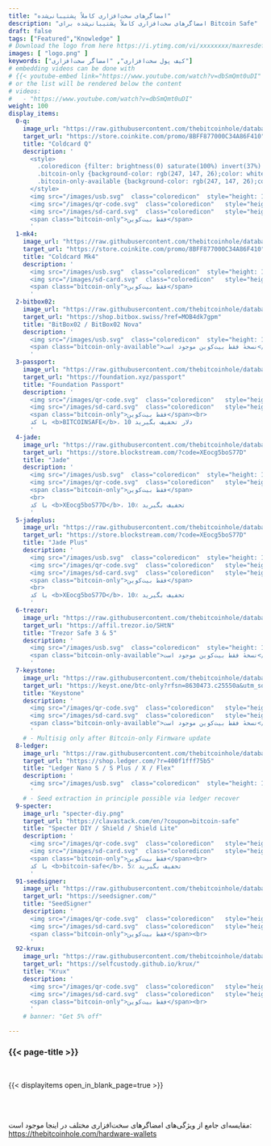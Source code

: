 ```yaml
---
title: "امضاگرهای سخت‌افزاری کاملاً پشتیبانی‌شده"
description: "امضاگرهای سخت‌افزاری کاملاً پشتیبانی‌شده برای Bitcoin Safe"
draft: false
tags: ["Featured","Knowledge" ]
# Download the logo from here https://i.ytimg.com/vi/xxxxxxxx/maxresdefault.jpg
images: [ "logo.png" ]
keywords: ["کیف پول سخت‌افزاری", "امضاگر سخت‌افزاری"]
# embedding videos can be done with 
# {{< youtube-embed link="https://www.youtube.com/watch?v=dbSmQmt0uDI" >}}
# or the list will be rendered below the content
# videos:
#   - "https://www.youtube.com/watch?v=dbSmQmt0uDI"
weight: 100
display_items:
  0-q:
    image_url: "https://raw.githubusercontent.com/thebitcoinhole/database/refs/heads/master/item-types/hardware-wallets/img/coldcard-q-thumb.webp"
    target_url: "https://store.coinkite.com/promo/8BFF877000C34A86F410"
    title: "Coldcard Q"
    description: '
      <style>
        .coloredicon {filter: brightness(0) saturate(100%) invert(37%) sepia(99%) saturate(667%) hue-rotate(224deg) brightness(72%) contrast(150%);}
        .bitcoin-only {background-color: rgb(247, 147, 26);color: white;padding: 4px 10px;border-radius: 10px;position: relative;top: -5px;}
        .bitcoin-only-available {background-color: rgb(247, 147, 26);color: white;padding: 4px 10px;border-radius: 10px;position: relative;top: -5px;}
      </style> 
      <img src="/images/usb.svg"  class="coloredicon"  style="height: 1.5em; margin-right: 1em; margin-bottom: 1em;" alt="لوگوی USB">
      <img src="/images/qr-code.svg"  class="coloredicon"   style="height: 1.5em; margin-right: 1em; margin-bottom: 1em;" alt="لوگوی QR">
      <img src="/images/sd-card.svg"  class="coloredicon"   style="height: 1.5em; margin-right: 1em; margin-bottom: 1em;" alt="لوگوی کارت SD" >
      <span class="bitcoin-only">فقط بیت‌کوین</span>
      '
  1-mk4:
    image_url: "https://raw.githubusercontent.com/thebitcoinhole/database/refs/heads/master/item-types/hardware-wallets/img/coldcard-mk4-thumb.webp"
    target_url: "https://store.coinkite.com/promo/8BFF877000C34A86F410"
    title: "Coldcard Mk4"
    description: '
      <img src="/images/usb.svg"  class="coloredicon"  style="height: 1.5em; margin-right: 1em; margin-bottom: 1em;" alt="لوگوی USB">
      <img src="/images/sd-card.svg"  class="coloredicon"   style="height: 1.5em; margin-right: 1em; margin-bottom: 1em;" alt="لوگوی کارت SD" >
      <span class="bitcoin-only">فقط بیت‌کوین</span>  
      '
  2-bitbox02:
    image_url: "https://raw.githubusercontent.com/thebitcoinhole/database/refs/heads/master/item-types/hardware-wallets/img/bitbox02-multi-thumb.webp"
    target_url: "https://shop.bitbox.swiss/?ref=MOB4dk7gpm"
    title: "BitBox02 / BitBox02 Nova"
    description: '
      <img src="/images/usb.svg"  class="coloredicon"  style="height: 1.5em; margin-right: 1em; margin-bottom: 1em;" alt="لوگوی USB">
      <span class="bitcoin-only-available">نسخهٔ فقط بیت‌کوین موجود است</span><br>
      '
  3-passport:
    image_url: "https://raw.githubusercontent.com/thebitcoinhole/database/refs/heads/master/item-types/hardware-wallets/img/passport-batch-2-thumb.webp"
    target_url: "https://foundation.xyz/passport"
    title: "Foundation Passport"
    description: '
      <img src="/images/qr-code.svg"  class="coloredicon"   style="height: 1.5em; margin-right: 1em; margin-bottom: 1em;" alt="لوگوی QR">
      <img src="/images/sd-card.svg"  class="coloredicon"   style="height: 1.5em; margin-right: 1em; margin-bottom: 1em;" alt="لوگوی کارت SD" >
      <span class="bitcoin-only">فقط بیت‌کوین</span><br>
      با کد <b>BITCOINSAFE</b>، 10 دلار تخفیف بگیرید
      '
  4-jade:
    image_url: "https://raw.githubusercontent.com/thebitcoinhole/database/refs/heads/master/item-types/hardware-wallets/img/jade-thumb.webp"
    target_url: "https://store.blockstream.com/?code=XEocg5boS77D"
    title: "Jade"
    description: '
      <img src="/images/usb.svg"  class="coloredicon"  style="height: 1.5em; margin-right: 1em; margin-bottom: 1em;" alt="لوگوی USB">
      <img src="/images/qr-code.svg"  class="coloredicon"   style="height: 1.5em; margin-right: 1em; margin-bottom: 1em;" alt="لوگوی QR">
      <span class="bitcoin-only">فقط بیت‌کوین</span>
      <br> 
      با کد <b>XEocg5boS77D</b>، 10٪ تخفیف بگیرید      
      '
  5-jadeplus:
    image_url: "https://raw.githubusercontent.com/thebitcoinhole/database/refs/heads/master/item-types/hardware-wallets/img/jade-plus-metal-thumb.webp"
    target_url: "https://store.blockstream.com/?code=XEocg5boS77D"
    title: "Jade Plus"
    description: '
      <img src="/images/usb.svg"  class="coloredicon"  style="height: 1.5em; margin-right: 1em; margin-bottom: 1em;" alt="لوگوی USB">
      <img src="/images/qr-code.svg"  class="coloredicon"   style="height: 1.5em; margin-right: 1em; margin-bottom: 1em;" alt="لوگوی QR">
      <img src="/images/sd-card.svg"  class="coloredicon"   style="height: 1.5em; margin-right: 1em; margin-bottom: 1em;" alt="لوگوی کارت SD" >
      <span class="bitcoin-only">فقط بیت‌کوین</span>
      <br> 
      با کد <b>XEocg5boS77D</b>، 10٪ تخفیف بگیرید      
      '
  6-trezor:
    image_url: "https://raw.githubusercontent.com/thebitcoinhole/database/refs/heads/master/item-types/hardware-wallets/img/trezor-safe-5-btconly-thumb.webp"
    target_url: "https://affil.trezor.io/SHtN"
    title: "Trezor Safe 3 & 5"
    description: '
      <img src="/images/usb.svg"  class="coloredicon"  style="height: 1.5em; margin-right: 1em; margin-bottom: 1em;" alt="لوگوی USB">
      <span class="bitcoin-only-available">نسخهٔ فقط بیت‌کوین موجود است</span><br>
      '
  7-keystone:
    image_url: "https://raw.githubusercontent.com/thebitcoinhole/database/refs/heads/master/item-types/hardware-wallets/img/keystone-3-pro-thumb.webp"
    target_url: "https://keyst.one/btc-only?rfsn=8630473.c25550a&utm_source=refersion&utm_medium=affiliate&utm_campaign=8630473.c25550a"
    title: "Keystone"
    description: '
      <img src="/images/qr-code.svg"  class="coloredicon"   style="height: 1.5em; margin-right: 1em; margin-bottom: 1em;" alt="لوگوی QR">
      <img src="/images/sd-card.svg"  class="coloredicon"   style="height: 1.5em; margin-right: 1em; margin-bottom: 1em;" alt="لوگوی کارت SD" >
      <span class="bitcoin-only-available">نسخهٔ فقط بیت‌کوین موجود است</span><br>
      '
    # - Multisig only after Bitcoin-only Firmware update
  8-ledger:
    image_url: "https://raw.githubusercontent.com/thebitcoinhole/database/refs/heads/master/item-types/hardware-wallets/img/ledger-nano-x-thumb.webp"
    target_url: "https://shop.ledger.com/?r=400f1fff75b5"
    title: "Ledger Nano S / S Plus / X / Flex"
    description: '
      <img src="/images/usb.svg"  class="coloredicon"  style="height: 1.5em; margin-right: 1em; margin-bottom: 1em;" alt="لوگوی USB">
      '
    # - Seed extraction in principle possible via ledger recover
  9-specter:
    image_url: "specter-diy.png"
    target_url: "https://clavastack.com/en/?coupon=bitcoin-safe"
    title: "Specter DIY / Shield / Shield Lite"
    description: '
      <img src="/images/qr-code.svg"  class="coloredicon"   style="height: 1.5em; margin-right: 1em; margin-bottom: 1em;" alt="لوگوی QR">
      <img src="/images/sd-card.svg"  class="coloredicon"   style="height: 1.5em; margin-right: 1em; margin-bottom: 1em;" alt="لوگوی کارت SD" >
      <span class="bitcoin-only">فقط بیت‌کوین</span><br> 
      با کد <b>bitcoin-safe</b>، 5٪ تخفیف بگیرید      
      '
  91-seedsigner:
    image_url: "https://raw.githubusercontent.com/thebitcoinhole/database/refs/heads/master/item-types/hardware-wallets/img/seedsigner-thumb.webp"
    target_url: "https://seedsigner.com/"
    title: "SeedSigner"
    description: '
      <img src="/images/qr-code.svg"  class="coloredicon"   style="height: 1.5em; margin-right: 1em; margin-bottom: 1em;" alt="لوگوی QR">
      <img src="/images/sd-card.svg"  class="coloredicon"   style="height: 1.5em; margin-right: 1em; margin-bottom: 1em;" alt="لوگوی کارت SD" >
      <span class="bitcoin-only">فقط بیت‌کوین</span><br> 
      '
  92-krux:
    image_url: "https://raw.githubusercontent.com/thebitcoinhole/database/refs/heads/master/item-types/hardware-wallets/img/krux-thumb.webp"
    target_url: "https://selfcustody.github.io/krux/"
    title: "Krux"
    description: '
      <img src="/images/qr-code.svg"  class="coloredicon"   style="height: 1.5em; margin-right: 1em; margin-bottom: 1em;" alt="لوگوی QR">
      <img src="/images/sd-card.svg"  class="coloredicon"   style="height: 1.5em; margin-right: 1em; margin-bottom: 1em;" alt="لوگوی کارت SD" >
      <span class="bitcoin-only">فقط بیت‌کوین</span><br> 
      '
    # banner: "Get 5% off"      

---
```


### {{< page-title >}}  

 <br> 

{{< displayitems open_in_blank_page=true >}}

 <br><br> 

مقایسه‌ای جامع از ویژگی‌های امضاگرهای سخت‌افزاری مختلف در اینجا موجود است: https://thebitcoinhole.com/hardware-wallets